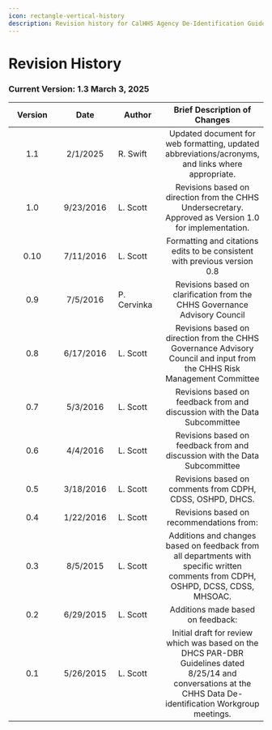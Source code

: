 ```yaml
---
icon: rectangle-vertical-history
description: Revision history for CalHHS Agency De-Identification Guidelines
---
```


# Revision History

### Current Version: 1.3 March 3, 2025

<table data-full-width="false"><thead><tr><th width="120" align="center">Version</th><th width="133" align="center">Date</th><th width="100">Author</th><th align="center">Brief Description of Changes</th></tr></thead><tbody><tr><td align="center">1.1</td><td align="center">2/1/2025</td><td>R. Swift</td><td align="center">Updated document for web formatting, updated abbreviations/acronyms, and links where appropriate.</td></tr><tr><td align="center">1.0</td><td align="center">9/23/2016</td><td>L. Scott</td><td align="center">Revisions based on direction from the CHHS Undersecretary. Approved as Version 1.0 for implementation.</td></tr><tr><td align="center">0.10</td><td align="center">7/11/2016</td><td>L. Scott</td><td align="center">Formatting and citations edits to be consistent with previous version 0.8</td></tr><tr><td align="center">0.9</td><td align="center">7/5/2016</td><td>P. Cervinka</td><td align="center">Revisions based on clarification from the CHHS Governance Advisory Council</td></tr><tr><td align="center">0.8</td><td align="center">6/17/2016</td><td>L. Scott</td><td align="center">Revisions based on direction from the CHHS Governance Advisory Council and input from the CHHS Risk Management Committee</td></tr><tr><td align="center">0.7</td><td align="center">5/3/2016</td><td>L. Scott</td><td align="center">Revisions based on feedback from and discussion with the Data Subcommittee</td></tr><tr><td align="center">0.6</td><td align="center">4/4/2016</td><td>L. Scott</td><td align="center">Revisions based on feedback from and discussion with the Data Subcommittee</td></tr><tr><td align="center">0.5</td><td align="center">3/18/2016</td><td>L. Scott</td><td align="center">Revisions based on comments from CDPH, CDSS, OSHPD, DHCS.</td></tr><tr><td align="center">0.4</td><td align="center">1/22/2016</td><td>L. Scott</td><td align="center">Revisions based on recommendations from:</td></tr><tr><td align="center">0.3</td><td align="center">8/5/2015</td><td>L. Scott</td><td align="center">Additions and changes based on feedback from all departments with specific written comments from CDPH, OSHPD, DCSS, CDSS, MHSOAC.</td></tr><tr><td align="center">0.2</td><td align="center">6/29/2015</td><td>L. Scott</td><td align="center">Additions made based on feedback:</td></tr><tr><td align="center">0.1</td><td align="center">5/26/2015</td><td>L. Scott</td><td align="center">Initial draft for review which was based on the DHCS PAR-DBR Guidelines dated 8/25/14 and conversations at the CHHS Data De- identification Workgroup meetings.</td></tr></tbody></table>

&#x20;



